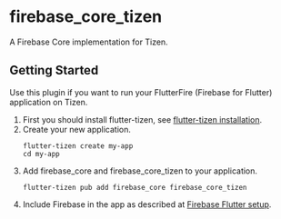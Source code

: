 # firebase_core_tizen

A Firebase Core implementation for Tizen.

## Getting Started

Use this plugin if you want to run your FlutterFire (Firebase for Flutter)
application on Tizen.

1. First you should install flutter-tizen, see [flutter-tizen installation](https://github.com/flutter-tizen/flutter-tizen/#installation).
2. Create your new application.
    ```
    flutter-tizen create my-app
    cd my-app
    ```
3. Add firebase_core and firebase_core_tizen to your application.
    ```
    flutter-tizen pub add firebase_core firebase_core_tizen
    ```
4. Include Firebase in the app as described at [Firebase Flutter setup](https://firebase.google.com/docs/flutter/setup).